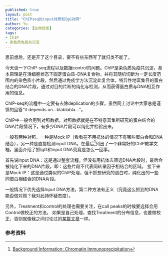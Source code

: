 ```yaml
---
published: true
layout: post
title: "ChIPseq的input对照和IgG对照"
author: Yu
categories: [生物信息]
tags:
- ChIP
- 染色质免疫共沉淀
---
```


思前想后，还是开了这个目录，要不有些东西写了就归类不能了。

今天谈一下ChIP-seq流程以及数据control的问题。ChIP是染色质免疫共沉淀，基本原理是在活细胞状态下固定蛋白质-DNA复合物，并将其随机切断为一定长度范围内的染色质小片段，然后通过免疫学方法沉淀此复合体，特异性地富集目的蛋白结合的DNA片段，通过对目的片断的纯化与检测，从而获得蛋白质与DNA相互作用的信息。

ChIP-seq的流程中一定要有去除deplication的步骤，虽然网上讨论中大家总是谨慎的回答<q>it depends on...blablabla...</q>。

ChIP中一般会用到对照数据，对照数据就是在不特意富集所研究的蛋白结合的DNA片段情况下，有多少DNA片段可以纯化并检验出来。

一般有两种对照，一种是Mock IP（看看在不用抗体的情况下有哪些蛋白会和DNA结合），另一种是直接检测input DNA。在最后[^1]列出了一个非常好的ChIP教学文档，里面介绍了抓IgG和input DNA究竟是怎么一回事。


首先说input DNA：这是通过整套流程，但没有用抗体去筛选DNA片段时，最后会被纯化下来的DNA片段，即：这些片段不代表同转录因子相结合的区域。
接下来是Mock IP：这是通过类似的ChIP处理，但不抓想研究的蛋白时，纯化出的一些同蛋白相结合的DNA片段。

一般情况下优先选择Input DNA方法，第二种方法有正义（究竟这么抓到的DNA能否做对照？我对此持怀疑态度）。

另外，Treatment和control的处理也需要关注，在call peaks的时候要选择会用Control做校正的方法。
如果是自己处理，查找Treatment的分布信息，也要做校正，否则就像我之间讨论过的[某篇文章](http://yulijia.net/cn/论文笔记/2016/03/08/alternative-splicing.html#5)一样。

### 参考资料

[^1]: [Background Information: Chromatin Immunoprecipitation](http://fg.cns.utexas.edu/fg/course_notebook_chapter_ten.html)

